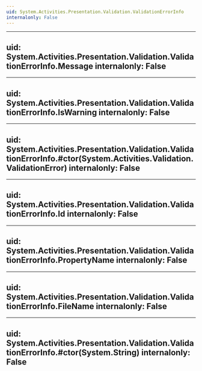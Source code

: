 ```yaml
---
uid: System.Activities.Presentation.Validation.ValidationErrorInfo
internalonly: False
---
```


---
uid: System.Activities.Presentation.Validation.ValidationErrorInfo.Message
internalonly: False
---

---
uid: System.Activities.Presentation.Validation.ValidationErrorInfo.IsWarning
internalonly: False
---

---
uid: System.Activities.Presentation.Validation.ValidationErrorInfo.#ctor(System.Activities.Validation.ValidationError)
internalonly: False
---

---
uid: System.Activities.Presentation.Validation.ValidationErrorInfo.Id
internalonly: False
---

---
uid: System.Activities.Presentation.Validation.ValidationErrorInfo.PropertyName
internalonly: False
---

---
uid: System.Activities.Presentation.Validation.ValidationErrorInfo.FileName
internalonly: False
---

---
uid: System.Activities.Presentation.Validation.ValidationErrorInfo.#ctor(System.String)
internalonly: False
---

